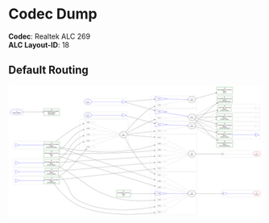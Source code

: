 # Codec Dump

**Codec**: Realtek ALC 269</br>
**ALC Layout-ID**: 18

## Default Routing
![](https://raw.githubusercontent.com/5T33Z0/Lenovo-T530-Hackintosh-OpenCore/e951d1c9744b4034a012720764f8a048c7ed628f/Codec_Dump/codec_dump.svg)
